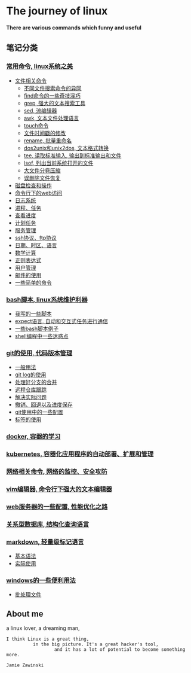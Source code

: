 # The journey of linux

**There are various commands which funny and useful**<br/>

## 笔记分类

### [常用命令, linux系统之美](https://github.com/HudsonWu/linuxStudying/tree/master/common)
+ [文件相关命令](https://github.com/HudsonWu/linuxStudying/tree/master/common/file)
    + [不同文件搜索命令的异同](https://github.com/HudsonWu/linuxStudying/tree/master/common/file/file_search/file_search_commands.md)
    + [find命令的一些奇技淫巧](https://github.com/HudsonWu/linuxStudying/tree/master/common/file/find.md)
    + [grep, 强大的文本搜索工具](https://github.com/HudsonWu/linuxStudying/tree/master/common/file/grep.md)
    + [sed, 流编辑器](https://github.com/HudsonWu/linuxStudying/tree/master/common/file/sed.md)
    + [awk, 文本文件处理语言](https://github.com/HudsonWu/linuxStudying/tree/master/common/file/awk.md)
    + [touch命令](https://github.com/HudsonWu/linuxStudying/tree/master/common/file/touch.md)
    + [文件时间戳的修改](https://github.com/HudsonWu/linuxStudying/tree/master/common/file/timestamps.md)
    + [rename, 批量重命名](https://github.com/HudsonWu/linuxStudying/tree/master/common/file/rename.md)
    + [dos2unix和unix2dos, 文本格式转换](https://github.com/HudsonWu/linuxStudying/tree/master/common/file/dos2unix.md)
    + [tee, 读取标准输入, 输出到标准输出和文件](https://github.com/HudsonWu/linuxStudying/tree/master/common/file/tee.md)
    + [lsof, 列出当前系统打开的文件](https://github.com/HudsonWu/linuxStudying/tree/master/common/file/lsof.md)
    + [大文件分卷压缩](https://github.com/HudsonWu/linuxStudying/tree/master/common/file/sub_volume.md)
    + [误删除文件恢复](https://github.com/HudsonWu/linuxStudying/tree/master/common/file/delete_mistake)
+ [磁盘检查和操作](https://github.com/HudsonWu/linuxStudying/tree/master/common/disk)
+ [命令行下的web访问](https://github.com/HudsonWu/linuxStudying/tree/master/common/http)
+ [日志系统](https://github.com/HudsonWu/linuxStudying/tree/master/common/log)
+ [进程、任务](https://github.com/HudsonWu/linuxStudying/tree/master/common/process)
+ [查看进度](https://github.com/HudsonWu/linuxStudying/tree/master/common/progress)
+ [计划任务](https://github.com/HudsonWu/linuxStudying/tree/master/common/schedule)
+ [服务管理](https://github.com/HudsonWu/linuxStudying/tree/master/common/service)
+ [ssh协议、ftp协议](https://github.com/HudsonWu/linuxStudying/tree/master/common/ssh)
+ [日期、时区、语言](https://github.com/HudsonWu/linuxStudying/tree/master/common/time)
+ [数学计算](https://github.com/HudsonWu/linuxStudying/tree/master/common/calc)
+ [正则表达式](https://github.com/HudsonWu/linuxStudying/tree/master/common/regular_expression)
+ [用户管理](https://github.com/HudsonWu/linuxStudying/tree/master/common/user_group)
+ [邮件的使用](https://github.com/HudsonWu/linuxStudying/tree/master/common/mail)
+ [一些简单的命令](https://github.com/HudsonWu/linuxStudying/tree/master/common/simple)

### [bash脚本, linux系统维护利器](https://github.com/HudsonWu/linuxStudying/tree/master/bash)
+ [我写的一些脚本](https://github.com/HudsonWu/linuxStudying/tree/master/bash/my)
+ [expect语言, 自动和交互式任务进行通信](https://github.com/HudsonWu/linuxStudying/tree/master/bash/expect)
+ [一些bash脚本例子](https://github.com/HudsonWu/linuxStudying/tree/master/bash/examples)
+ [shell编程中一些迷惑点](https://github.com/HudsonWu/linuxStudying/tree/master/bash/usage.md)

### [git的使用, 代码版本管理](https://github.com/HudsonWu/linuxStudying/tree/master/git)
+ [一般用法](https://github.com/HudsonWu/linuxStudying/blob/master/git/common.md)
+ [git log的使用](https://github.com/HudsonWu/linuxStudying/blob/master/git/log.md)
+ [处理好分支的合并](https://github.com/HudsonWu/linuxStudying/blob/master/git/merge.md)
+ [远程仓库跟踪](https://github.com/HudsonWu/linuxStudying/blob/master/git/remote.md)
+ [解决实际问题](https://github.com/HudsonWu/linuxStudying/blob/master/git/attention.md)
+ [撤销、回退以及进度保存](https://github.com/HudsonWu/linuxStudying/blob/master/git/checkout.md)
+ [git使用中的一些配置](https://github.com/HudsonWu/linuxStudying/blob/master/git/conf.md)
+ [标签的使用](https://github.com/HudsonWu/linuxStudying/blob/master/git/tag.md)

### [docker, 容器的学习](https://github.com/HudsonWu/linuxStudying/tree/master/docker)

### [kubernetes, 容器化应用程序的自动部署、扩展和管理](https://github.com/HudsonWu/linuxStudying/tree/master/kubernetes)

### [网络相关命令, 网络的监控、安全攻防](https://github.com/HudsonWu/linuxStudying/tree/master/network)

### [vim编辑器, 命令行下强大的文本编辑器](https://github.com/HudsonWu/linuxStudying/tree/master/vim)

### [web服务器的一些配置, 性能优化之路](https://github.com/HudsonWu/linuxStudying/tree/master/webservers)

### [关系型数据库, 结构化查询语言](https://github.com/HudsonWu/linuxStudying/tree/master/rdbms)

### [markdown, 轻量级标记语言](https://github.com/HudsonWu/linuxStudying/tree/master/markdown)
+ [基本语法](https://github.com/HudsonWu/linuxStudying/blob/master/markdown/how.md)
+ [实际使用](https://github.com/HudsonWu/linuxStudying/blob/master/markdown/use.md)

### [windows的一些便利用法](https://github.com/HudsonWu/linuxStudying/tree/master/windows)
+ [批处理文件](https://github.com/HudsonWu/linuxStudying/tree/master/windows/bat)

## About me
a linux lover, a dreaming man,  

```
I think Linux is a great thing,
          in the big picture. It's a great hacker's tool,
                  and it has a lot of potential to become something more.
                                                                  Jamie Zawinski
```
